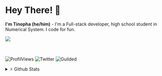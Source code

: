 # Hey There! 👋

**I'm Tinopha (he/him)** - I'm a Full-stack developer, high school student in Numerical System. I code for fun.

  <a href="https://skillicons.dev">
    <img src="https://skillicons.dev/icons?i=html,css,python,vscode,blender" />
  </a>

ㅤ

![ProfilViews](https://komarev.com/ghpvc/?username=Tinopha&color=green)
![Twitter](https://img.shields.io/badge/Follow-%40Tinopha-blue.svg?style=flat&logo=twitter)
![Guilded](https://img.shields.io/badge/Guilded-%40Tinopha-yellow.svg?style=flat&logo=guilded)

<details>
  <summary>⚡ Github Stats</summary>
  
  <a href="#">![Github stats](https://github-readme-stats.vercel.app/api?username=tinopha&theme=blueberry&count_private=true&hide_border=true&line_height=20)</a>
  <a href="#">![Top Langs](https://github-readme-stats.vercel.app/api/top-langs/?username=tinopha&layout=compact&theme=blueberry&count_private=true&hide_border=true)
</details>
